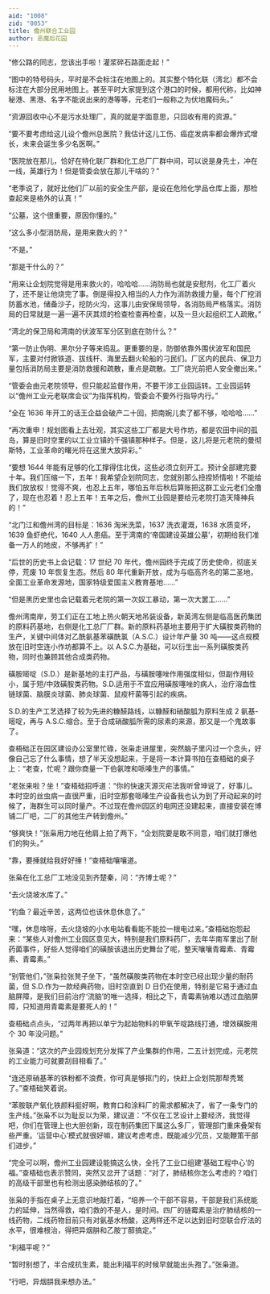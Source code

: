 ```yaml
---
aid: "1008"
zid: "0053"
title: 儋州联合工业园
author: 恶魔后花园
---
```


“修公路的同志，您该出手啦！灌浆碎石路面走起！”

“图中的特号码头，平时是不会标注在地图上的。其实整个特化联（湾北）都不会标注在大部分民用地图上。甚至平时大家提到这个港口的时候，都用代称，比如神秘港、黑港、名字不能说出来的港等等，元老们一般称之为伏地魔码头。”

“资源回收中心不是污水处理厂，真的就是字面意思，只回收有用的资源。”

“要不要考虑给这儿设个儋州总医院？我估计这儿工伤、癌症发病率都会爆炸式增长，未来会诞生多少名医啊。”

“医院放在那儿，恰好在特化联厂群和化工总厂厂群中间，可以说是身先士，冲在一线，英雄行为！但是管委会放在那儿干啥的？”

“老季说了，就好比他们厂以前的安全生产部，是设在危险化学品仓库上面，那检查起来是格外的认真！”

“公墓，这个很重要，原因你懂的。”

“这么多小型消防局，是用来救火的？”

“不是。”

“那是干什么的？”

“用来让企划院觉得是用来救火的，哈哈哈……消防局也就是安慰剂，化工厂着火了，还不是让他烧完了事。倒是得投入相当的人力作为消防救援力量，每个厂挖消防蓄水池，储备沙子，挖防火沟，这事儿由安保局领导，各消防局严格落实。消防局的日常就是一遍一遍不厌其烦的检查检查再检查，以及一旦火起组织工人疏散。”

“湾北的保卫局和湾南的伏波军军分区到底在防什么？”

“第一防止伪明、黑尔分子等来捣乱。更重要的是，防御依靠外围伏波军和国民军，主要对付掀铁道、拔线杆、海里去翻火轮船的刁民们。厂区内的民兵、保卫力量包括消防局主要是消防救援和疏散，重点是疏散。工厂烧光前把人安全撤出来。”

“管委会由元老院领导，但只能起监督作用，不要干涉工业园运转。工业园运转以“儋州工业元老联席会议”为指挥机构，管委会不要外行指导内行。”

“全在 1636 年开工的话王企益会破产二十回，把南婉儿卖了都不够，哈哈哈……”

“再次重申！规划图看上去壮观，其实这些工厂都是大号作坊，都是农田中间的孤岛，算是旧时空里的以工业立镇的千强镇那种样子。但是，这儿将是元老院的曼彻斯特，工业革命的曙光将在这里大放异彩。”

“要想 1644 年能有足够的化工撑得住北伐，这些必须立刻开工。预计全部建完要十年。我们压缩一下，五年！我希望企划院同志，您就别那么扭捏矫情啦！不能给我们放放权！觉得不爽，也忍上五年，哪怕五年后秋后算账把这群工业元老们全撸了，现在也忍着！忍上五年！五年之后，儋州工业园是要给元老院打造天降神兵的！”

“北门江和儋州湾的目标是：1636 淘米洗菜，1637 洗衣灌溉，1638 水质变坏，1639 鱼虾绝代，1640 人人患癌。至于湾南的‘帝国建设英雄公墓’，初期给我们准备一万人的地皮，不够再扩！”

“后世的历史书上会记载：17 世纪 70 年代，儋州园终于完成了历史使命，彻底关停，荒废 10 年恢复生态。然后 80 年代重新开放，成为与临高齐名的第二圣地，全面工业革命发源地，国家特级爱国主义教育基地……”

“但是黑历史里也会记载着元老院的第一次奴工暴动，第一次大罢工……”

儋州湾南岸，劳工们正在工地上热火朝天地吊装设备，新英湾左侧是临高医药集团的原料药基地，右侧是化工总厂厂群。新的原料药基地主要用于扩大磺胺类药物的生产，关键中间体对乙酰氨基苯磺酰氯（A.S.C.）设计年产量 30 吨——这点规模放在旧时空连小作坊都算不上。以 A.S.C.为基础，可以衍生出一系列磺胺类药物，同时也兼顾其他合成类药物。

磺胺嘧啶（S.D.）是新基地的主打产品，与磺胺噻唑作用强度相似，但副作用较小，属于短/中效磺胺类药物。S.D.适用于不宜应用磺胺噻唑的病人，治疗溶血性链球菌、脑膜炎球菌、肺炎球菌、鼠疫杆菌等引起的疾病。

S.D.的生产工艺选择了较为先进的糠醛路线，以糠醛和硝酸胍为原料生成 2 氨基-嘧啶，再与 A.S.C.缩合。至于合成硝酸胍所需的尿素的来源，那又是一个鬼故事了。

查梧础正在园区建设办公室里忙碌，张枭走进屋里，突然脑子里闪过一个念头，好像自己忘了什么事情，想了半天没想起来，于是将一本计算书拍在查梧础的桌子上：“老查，忙呢？跟你商量一下伯氨喹和哌嗪生产的事情。”

“老张来啦？坐！”查梧础招呼道：“你的快速灭源灭疟法我听曾坤说了，好事儿。本时空的丝虫病一直很严重，旧时空那套哌嗪生产设备我也认为到了开动起来的时候了，海群生可以同时量产。不过现在儋州园区的电网还没建起来，直接安装在博铺二厂吧，二厂的其他生产转到儋州。”

“够爽快！”张枭用力地在他肩上拍了两下，“企划院要是敢不同意，咱们就打爆他们的狗头。”

“靠，要捶就给我好好捶！”查梧础嚷嚷道。

张枭在化工总厂工地没见到齐楚秦，问：“齐博士呢？”

“去火烧坡水库了。”

“钓鱼？最近辛苦，这两位也该休息休息了。”

“嘿，休息啥呀，去火烧坡的小水电站看看能不能拉一根电过来。”查梧础抱怨起来：“某些人对儋州工业园区意见大，特别是我们原料药厂，去年华南军里出了耐药菌事件，好些人觉得咱们的磺胺该退出历史舞台了呢，整天嚷嚷青霉素、青霉素、青霉素。”

“别管他们，”张枭拉张凳子坐下，“虽然磺胺类药物在本时空已经出现少量的耐药菌，但 S.D.作为一款经典药物，旧时空直到 D 日仍在使用，特别是它易于通过血脑屏障，是我们目前治疗‘流脑’的唯一选择，相比之下，青霉素钠难以透过血脑屏障，只知道用青霉素是要死人的！”

查梧础点点头，“过两年再把以单宁为起始物料的甲氧苄啶路线打通，增效磺胺用个 30 年没问题。”

张枭道：“这次的产业园规划充分发挥了产业集群的作用，二五计划完成，元老院的工业能力可就要刮目相看了。”

“连还原硝基苯的铁粉都不浪费，你可真是够抠门的，快赶上企划院那帮秃鹫了。”查梧础笑着说。

“苯胺联产氧化铁颜料挺好啊，教育口和涂料厂的需求都解决了，省了一条专门的生产线。”张枭不以为耻反以为荣，建议道：“不仅在工艺设计上要经济，我觉得吧，你们在管理上也大胆创新，现在制药集团下属这么多厂，管理部门重床叠架有些严重。‘运营中心’模式就很好嘛，建议考虑考虑，既能减少冗员，又能鞭策干部们进步。”

“完全可以啊，儋州工业园建设能搞这么快，全托了工业口组建‘基础工程中心’的福。”查梧础也表示赞同，突然又岔开了话题：“对了，肺结核你怎么考虑的？咱们的高级干部里也有检测出感染肺结核的了。”

张枭的手指在桌子上无意识地敲打着，“培养一个干部不容易，干部是我们系统能力的延伸，当然得救，咱们救的不是人，是时间。四厂的链霉素是治疗肺结核的一线药物，二线药物目前只有对氨基水杨酸，这两样还不足以达到旧时空联合疗法的水平，很难根治，得把异烟肼和乙胺丁醇搞定。”

“利福平呢？”

“暂时别想了，半合成抗生素，能出利福平的时候早就能出头孢了。”张枭道。

“行吧，异烟肼我来想办法。”
